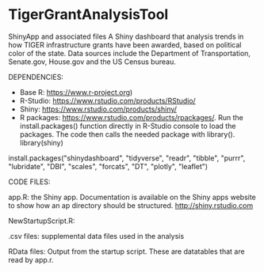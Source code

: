 # TigerGrantAnalysisTool
ShinyApp and associated files 
A Shiny dashboard that analysis trends in how TIGER infrastructure grants have been awarded, based on political color of the state.   Data sources include the Department of Transportation, Senate.gov, House.gov and the US Census bureau.

DEPENDENCIES:

* Base R: https://www.r-project.org)
* R-Studio:   https://www.rstudio.com/products/RStudio/
* Shiny: https://www.rstudio.com/products/shiny/
* R packages:  https://www.rstudio.com/products/rpackages/.  Run the install.packages() function directly in R-Studio console to load the packages. The code then calls the needed package with library().  library(shiny)

install.packages("shinydashboard", "tidyverse", "readr", "tibble", "purrr", "lubridate", "DBI", "scales", "forcats", "DT", "plotly", "leaflet")

CODE FILES:

app.R:   the Shiny app.  Documentation is available on the Shiny apps website to show how an ap directory should be structured.   http://shiny.rstudio.com

NewStartupScript.R: 

.csv files:  supplemental data files used in the analysis

RData files:   Output from the startup script.  These are datatables that are read by app.r.  

